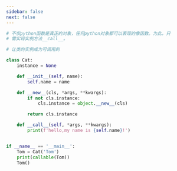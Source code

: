 ```yaml
---
sidebar: false
next: false
---
```

<BlogInfo/>






```python
# 不仅python函数是真正的对象，任何python对象都可以表现的像函数。为此，只
# 需实现实例方法__call__。

# 让类的实例成为可调用的

class Cat:
    instance = None

    def __init__(self, name):
        self.name = name

    def __new__(cls, *args, **kwargs):
        if not cls.instance:
            cls.instance = object.__new__(cls)

        return cls.instance

    def __call__(self, *args, **kwargs):
        print(f'hello,my name is {self.name}!')


if __name__ == '__main__':
    Tom = Cat('Tom')
    print(callable(Tom))
    Tom()

```






<ActionBox />
        
<style>#top-box {margin-top:0.5rem!important;}</style>